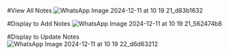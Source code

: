 #View All Notes
![WhatsApp Image 2024-12-11 at 10 19 21_d83b1632](https://github.com/user-attachments/assets/068017a7-3230-41e9-9858-9e06216ffbde)

#Display to Add Notes
![WhatsApp Image 2024-12-11 at 10 19 21_562474b8](https://github.com/user-attachments/assets/7cb761b2-fe6d-4ceb-8599-cfb84d7e66e5)

#Display to Update Notes
![WhatsApp Image 2024-12-11 at 10 19 22_d6d63212](https://github.com/user-attachments/assets/f31f5323-603b-466d-9d74-45d4995e02b3)
